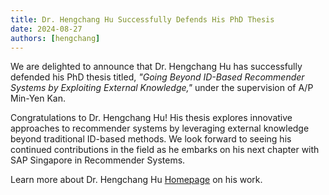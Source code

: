 ```yaml
---
title: Dr. Hengchang Hu Successfully Defends His PhD Thesis
date: 2024-08-27
authors: [hengchang]
---
```


We are delighted to announce that Dr. Hengchang Hu has successfully defended his PhD thesis titled, *"Going Beyond ID-Based Recommender Systems by Exploiting External Knowledge,"* under the supervision of A/P Min-Yen Kan.

<!--more-->

Congratulations to Dr. Hengchang Hu! His thesis explores innovative approaches to recommender systems by leveraging external knowledge beyond traditional ID-based methods. We look forward to seeing his continued contributions in the field as he embarks on his next chapter with SAP Singapore in Recommender Systems.

Learn more about Dr. Hengchang Hu [Homepage](https://holdenhu.github.io/) on his work.
